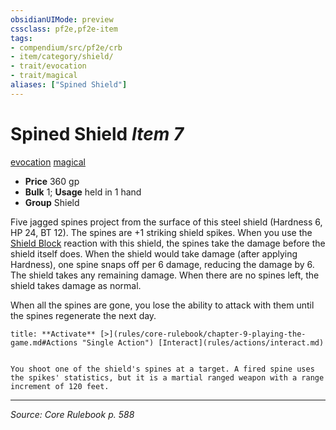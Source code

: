 ```yaml
---
obsidianUIMode: preview
cssclass: pf2e,pf2e-item
tags:
- compendium/src/pf2e/crb
- item/category/shield/
- trait/evocation
- trait/magical
aliases: ["Spined Shield"]
---
```

# Spined Shield *Item 7*  
[evocation](evocation.md "Evocation School Trait")  [magical](magical.md "Magical Item Trait")  

- **Price** 360 gp
- **Bulk** 1; **Usage** held in 1 hand
- **Group** Shield 

Five jagged spines project from the surface of this steel shield (Hardness 6, HP 24, BT 12). The spines are +1 striking shield spikes. When you use the [Shield Block](Reference/Compendium/Feats/shield-block.md) reaction with this shield, the spines take the damage before the shield itself does. When the shield would take damage (after applying Hardness), one spine snaps off per 6 damage, reducing the damage by 6. The shield takes any remaining damage. When there are no spines left, the shield takes damage as normal.

When all the spines are gone, you lose the ability to attack with them until the spines regenerate the next day.

```ad-embed-ability
title: **Activate** [>](rules/core-rulebook/chapter-9-playing-the-game.md#Actions "Single Action") [Interact](rules/actions/interact.md)


You shoot one of the shield's spines at a target. A fired spine uses the spikes' statistics, but it is a martial ranged weapon with a range increment of 120 feet.
```


---
*Source: Core Rulebook p. 588*